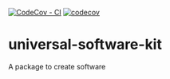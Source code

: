 [![CodeCov - CI](https://github.com/104-Berlin/universal-software-kit/actions/workflows/ci_cov.yml/badge.svg)](https://github.com/104-Berlin/universal-software-kit/actions/workflows/ci_cov.yml)
[![codecov](https://codecov.io/gh/104-Berlin/universal-software-kit/branch/main/graph/badge.svg?token=3SACB52NF2)](https://codecov.io/gh/104-Berlin/universal-software-kit)
# universal-software-kit
 A package to create software
